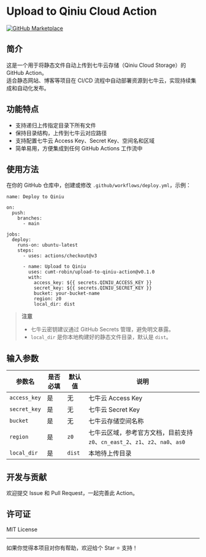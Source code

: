 # Upload to Qiniu Cloud Action

[![GitHub Marketplace](https://img.shields.io/badge/Marketplace-Upload%20to%20Qiniu-blue)](https://github.com/marketplace/actions/upload-to-qiniu-cloud)

## 简介

这是一个用于将静态文件自动上传到七牛云存储（Qiniu Cloud Storage）的 GitHub Action。  
适合静态网站、博客等项目在 CI/CD 流程中自动部署资源到七牛云，实现持续集成和自动化发布。

## 功能特点

- 支持递归上传指定目录下所有文件  
- 保持目录结构，上传到七牛云对应路径  
- 支持配置七牛云 Access Key、Secret Key、空间名和区域  
- 简单易用，方便集成到任何 GitHub Actions 工作流中  

## 使用方法

在你的 GitHub 仓库中，创建或修改 `.github/workflows/deploy.yml`，示例：

```
name: Deploy to Qiniu

on:
  push:
    branches:
      - main

jobs:
  deploy:
    runs-on: ubuntu-latest
    steps:
      - uses: actions/checkout@v3

      - name: Upload to Qiniu
        uses: cumt-robin/upload-to-qiniu-action@v0.1.0
        with:
          access_key: ${{ secrets.QINIU_ACCESS_KEY }}
          secret_key: ${{ secrets.QINIU_SECRET_KEY }}
          bucket: your-bucket-name
          region: z0
          local_dir: dist
```

> **注意**  
> - 七牛云密钥建议通过 GitHub Secrets 管理，避免明文暴露。  
> - `local_dir` 是你本地构建好的静态文件目录，默认是 `dist`。

## 输入参数

| 参数名      | 是否必填 | 默认值 | 说明                         |
| ----------- | -------- | ------ | ---------------------------- |
| `access_key`| 是       | 无     | 七牛云 Access Key            |
| `secret_key`| 是       | 无     | 七牛云 Secret Key            |
| `bucket`    | 是       | 无     | 七牛云存储空间名称           |
| `region`    | 是       | `z0`   | 七牛云区域，参考官方文档，目前支持 `z0`、`cn_east_2`、`z1`、`z2`、`na0`、`as0` |
| `local_dir` | 是       | `dist` | 本地待上传目录               |

## 开发与贡献

欢迎提交 Issue 和 Pull Request，一起完善此 Action。

## 许可证

MIT License

---

如果你觉得本项目对你有帮助，欢迎给个 Star ⭐️ 支持！
